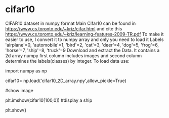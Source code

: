 # cifar10
CIFAR10 dataset in numpy format
Main Cifar10 can be found in https://www.cs.toronto.edu/~kriz/cifar.html
and cite this 
https://www.cs.toronto.edu/~kriz/learning-features-2009-TR.pdf
To make it easier to use, I convert it to numpy array and only you need to load it 
Labels
'airplane'=0,
 'automobile'=1, 
 'bird'=2,
 'cat'=3, 
'deer'=4,
 'dog'=5, 
'frog'=6, 
'horse'=7,
 'ship'=8,
 'truck'=9
Download and extract the Data.
It contains a 2d array numpy first column includes images and second column determines the labels(classes) by integer.
To load data use:


import numpy as np


cifar10= np.load('cifar10_2D_array.npy',allow_pickle=True)


#show image

plt.imshow(cifar10[100,0])  #display a ship

plt.show()
